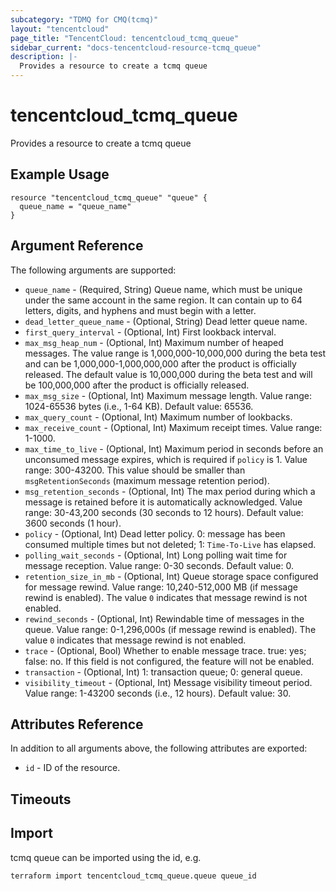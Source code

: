 ```yaml
---
subcategory: "TDMQ for CMQ(tcmq)"
layout: "tencentcloud"
page_title: "TencentCloud: tencentcloud_tcmq_queue"
sidebar_current: "docs-tencentcloud-resource-tcmq_queue"
description: |-
  Provides a resource to create a tcmq queue
---
```


# tencentcloud_tcmq_queue

Provides a resource to create a tcmq queue

## Example Usage

```hcl
resource "tencentcloud_tcmq_queue" "queue" {
  queue_name = "queue_name"
}
```

## Argument Reference

The following arguments are supported:

* `queue_name` - (Required, String) Queue name, which must be unique under the same account in the same region. It can contain up to 64 letters, digits, and hyphens and must begin with a letter.
* `dead_letter_queue_name` - (Optional, String) Dead letter queue name.
* `first_query_interval` - (Optional, Int) First lookback interval.
* `max_msg_heap_num` - (Optional, Int) Maximum number of heaped messages. The value range is 1,000,000-10,000,000 during the beta test and can be 1,000,000-1,000,000,000 after the product is officially released. The default value is 10,000,000 during the beta test and will be 100,000,000 after the product is officially released.
* `max_msg_size` - (Optional, Int) Maximum message length. Value range: 1024-65536 bytes (i.e., 1-64 KB). Default value: 65536.
* `max_query_count` - (Optional, Int) Maximum number of lookbacks.
* `max_receive_count` - (Optional, Int) Maximum receipt times. Value range: 1-1000.
* `max_time_to_live` - (Optional, Int) Maximum period in seconds before an unconsumed message expires, which is required if `policy` is 1. Value range: 300-43200. This value should be smaller than `msgRetentionSeconds` (maximum message retention period).
* `msg_retention_seconds` - (Optional, Int) The max period during which a message is retained before it is automatically acknowledged. Value range: 30-43,200 seconds (30 seconds to 12 hours). Default value: 3600 seconds (1 hour).
* `policy` - (Optional, Int) Dead letter policy. 0: message has been consumed multiple times but not deleted; 1: `Time-To-Live` has elapsed.
* `polling_wait_seconds` - (Optional, Int) Long polling wait time for message reception. Value range: 0-30 seconds. Default value: 0.
* `retention_size_in_mb` - (Optional, Int) Queue storage space configured for message rewind. Value range: 10,240-512,000 MB (if message rewind is enabled). The value `0` indicates that message rewind is not enabled.
* `rewind_seconds` - (Optional, Int) Rewindable time of messages in the queue. Value range: 0-1,296,000s (if message rewind is enabled). The value `0` indicates that message rewind is not enabled.
* `trace` - (Optional, Bool) Whether to enable message trace. true: yes; false: no. If this field is not configured, the feature will not be enabled.
* `transaction` - (Optional, Int) 1: transaction queue; 0: general queue.
* `visibility_timeout` - (Optional, Int) Message visibility timeout period. Value range: 1-43200 seconds (i.e., 12 hours). Default value: 30.

## Attributes Reference

In addition to all arguments above, the following attributes are exported:

* `id` - ID of the resource.



## Timeouts

<no value>


## Import

tcmq queue can be imported using the id, e.g.

```
terraform import tencentcloud_tcmq_queue.queue queue_id
```

